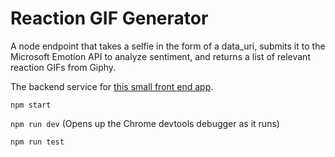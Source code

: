 # Reaction GIF Generator

A node endpoint that takes a selfie in the form of a data_uri, submits it to the Microsoft Emotion API to analyze sentiment, and returns a list of relevant reaction GIFs from Giphy.

The backend service for [this small front end app](https://github.com/aholachek/gif-search).

`npm start`

`npm run dev`
(Opens up the Chrome devtools debugger as it runs)

`npm run test`
